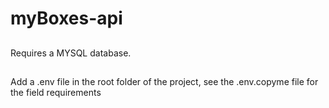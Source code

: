 # myBoxes-api
 
##
Requires a MYSQL database. 

##
Add a .env file in the root folder of the project, 
see the .env.copyme file for the field requirements